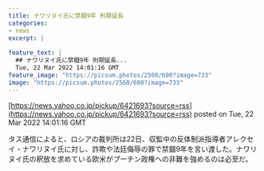```yaml
---
title: ナワリヌイ氏に禁錮9年 刑期延長
categories:
- news
excerpt: |
  
feature_text: |
  ## ナワリヌイ氏に禁錮9年 刑期延長...
  Tue, 22 Mar 2022 14:01:16 GMT
feature_image: "https://picsum.photos/2560/600?image=733"
image: "https://picsum.photos/2560/600?image=733"
---
```


[https://news.yahoo.co.jp/pickup/6421693?source=rss](https://news.yahoo.co.jp/pickup/6421693?source=rss)
posted on Tue, 22 Mar 2022 14:01:16 GMT

<!--more-->

タス通信によると、ロシアの裁判所は22日、収監中の反体制派指導者アレクセイ・ナワリヌイ氏に対し、詐欺や法廷侮辱の罪で禁錮9年を言い渡した。ナワリヌイ氏の釈放を求めている欧米がプーチン政権への非難を強めるのは必至だ。
